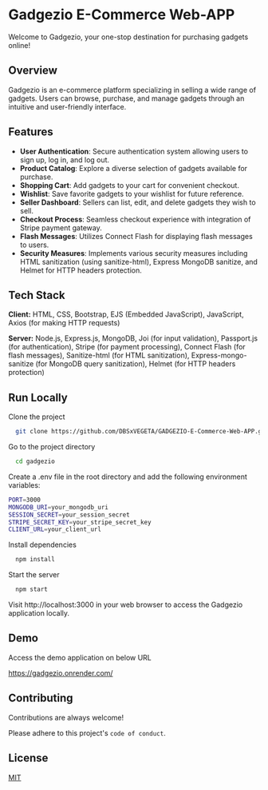 # Gadgezio E-Commerce Web-APP

Welcome to Gadgezio, your one-stop destination for purchasing gadgets online!

## Overview

Gadgezio is an e-commerce platform specializing in selling a wide range of gadgets. Users can browse, purchase, and manage gadgets through an intuitive and user-friendly interface.

## Features

- **User Authentication**: Secure authentication system allowing users to sign up, log in, and log out.
- **Product Catalog**: Explore a diverse selection of gadgets available for purchase.
- **Shopping Cart**: Add gadgets to your cart for convenient checkout.
- **Wishlist**: Save favorite gadgets to your wishlist for future reference.
- **Seller Dashboard**: Sellers can list, edit, and delete gadgets they wish to sell.
- **Checkout Process**: Seamless checkout experience with integration of Stripe payment gateway.
- **Flash Messages**: Utilizes Connect Flash for displaying flash messages to users.
- **Security Measures**: Implements various security measures including HTML sanitization (using sanitize-html), Express MongoDB sanitize, and Helmet for HTTP headers protection.
## Tech Stack

**Client:** HTML, CSS, Bootstrap, EJS (Embedded JavaScript), JavaScript, Axios (for making HTTP requests)

**Server:** Node.js, Express.js, MongoDB, Joi (for input validation), Passport.js (for authentication), Stripe (for payment processing), Connect Flash (for flash messages), Sanitize-html (for HTML sanitization), Express-mongo-sanitize (for MongoDB query sanitization), Helmet (for HTTP headers protection)


## Run Locally

Clone the project

```bash
  git clone https://github.com/DBSxVEGETA/GADGEZIO-E-Commerce-Web-APP.git
```

Go to the project directory

```bash
  cd gadgezio
```
Create a .env file in the root directory and add the following environment variables:
```bash
PORT=3000
MONGODB_URI=your_mongodb_uri
SESSION_SECRET=your_session_secret
STRIPE_SECRET_KEY=your_stripe_secret_key
CLIENT_URL=your_client_url
```

Install dependencies

```bash
  npm install
```

Start the server

```bash
  npm start
```
Visit http://localhost:3000 in your web browser to access the Gadgezio application locally.


## Demo
Access the demo application on below URL

https://gadgezio.onrender.com/


## Contributing

Contributions are always welcome!

Please adhere to this project's `code of conduct`.


## License

[MIT](https://choosealicense.com/licenses/mit/)

